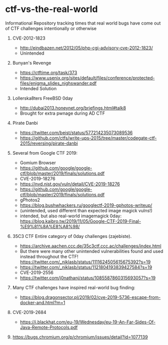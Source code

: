# ctf-vs-the-real-world
Informational Repository tracking times that real world bugs have come out of CTF challenges intentionally or otherwise

1. CVE-2012-1823

    - http://eindbazen.net/2012/05/php-cgi-advisory-cve-2012-1823/
    - Unintended
    
1. Bunyan's Revenge

    - https://ctftime.org/task/373
    - https://www.usenix.org/sites/default/files/conference/protected-files/enigma_slides_nighswander.pdf
    - Intended Solution
    
1. Lollerska8ters FreeBSD 0day

    - http://dubai2013.honeynet.org/briefings.html#talk8
    - Brought for extra pwnage during AD CTF
    
1. Pirate Danbi

    - https://twitter.com/beist/status/577214235073089536
    - https://github.com/ctfs/write-ups-2015/tree/master/codegate-ctf-2015/reversing/pirate-danbi
  
1. Several from Google CTF 2019:
    - Gomium Browser
    - https://github.com/google/google-ctf/blob/master/2019/finals/solutions.pdf
    - CVE-2019-18276
    - https://nvd.nist.gov/vuln/detail/CVE-2019-18276
    - https://github.com/google/google-ctf/blob/master/2019/finals/solutions.pdf
    - gPhotos2
    - https://blog.bushwhackers.ru/googlectf-2019-gphotos-writeup/
    - (unintended, used different than expected image magick vulns!)
    - intended, but also real-world imagemagick 0day: https://blog.kaibro.tw/2019/11/05/Google-CTF-2019-Final-%E9%81%8A%E8%A8%98/

1. 35C3 CTF Entire category of 0day challenges (zajebiste).

    - https://archive.aachen.ccc.de/35c3ctf.ccc.ac/challenges/index.html
    - But there were many other unintended vulnerabilities found and used instead throughout the CTF! https://twitter.com/_niklasb/status/1111624505615675392?s=19
    - https://twitter.com/_niklasb/status/1121804193839427584?s=19
    - CVE-2019-2556
    - https://twitter.com/j0nathanj/status/1085587860315693057?s=19
    
1. Many CTF challenges have inspired real-world bug finding:
    - https://blog.dragonsector.pl/2019/02/cve-2019-5736-escape-from-docker-and.html?m=1
  
1. CVE-2019-2684
    - https://i.blackhat.com/eu-19/Wednesday/eu-19-An-Far-Sides-Of-Java-Remote-Protocols.pdf 

1. https://bugs.chromium.org/p/chromium/issues/detail?id=1077139
